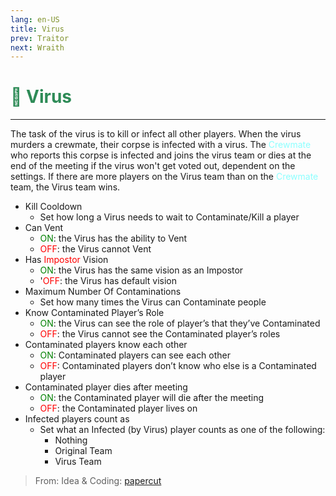 ```yaml
---
lang: en-US
title: Virus
prev: Traitor
next: Wraith
---
```


# <font color="#2e8b57">🦠 <b>Virus</b></font> <Badge text="Killing" type="tip" vertical="middle"/>
---

The task of the virus is to kill or infect all other players. When the virus murders a crewmate, their corpse is infected with a virus. The <font color=#8cffff>Crewmate</font> who reports this corpse is infected and joins the virus team or dies at the end of the meeting if the virus won't get voted out, dependent on the settings. If there are more players on the Virus team than on the <font color=#8cffff>Crewmate</font> team, the Virus team wins.
* Kill Cooldown
  * Set how long a Virus needs to wait to  Contaminate/Kill a player
* Can Vent
  * <font color=green>ON</font>: the Virus has the ability to Vent
  * <font color=red>OFF</font>: the Virus cannot Vent
* Has <font color=red>Impostor</font> Vision
  * <font color=green>ON</font>: the Virus has the same vision as an Impostor
  * '<font color=red>OFF</font>: the Virus has default vision
* Maximum Number Of Contaminations
  * Set how many times the Virus can Contaminate people
* Know Contaminated Player’s Role
  * <font color=green>ON</font>: the Virus can see the role of player’s that they’ve Contaminated
  * <font color=red>OFF</font>: the Virus cannot see the Contaminated player’s roles
* Contaminated players know each other
  * <font color=green>ON</font>: Contaminated players can see each other
  * <font color=red>OFF</font>: Contaminated players don’t know who else is a Contaminated player
* Contaminated player dies after meeting
  * <font color=green>ON</font>: the Contaminated player will die after the meeting
  * <font color=red>OFF</font>: the Contaminated player lives on
* Infected players count as
  * Set what an Infected (by Virus) player counts as one of the following:
    * Nothing
    * Original Team
    * Virus Team
  
> From: Idea & Coding: [papercut](https://github.com/lars-wu)
